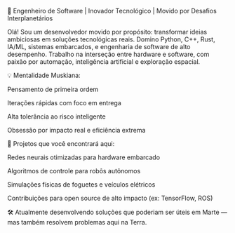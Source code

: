 🚀 Engenheiro de Software | Inovador Tecnológico | Movido por Desafios Interplanetários

Olá! Sou um desenvolvedor movido por propósito: transformar ideias ambiciosas em soluções tecnológicas reais. Domino Python, C++, Rust, IA/ML, sistemas embarcados, e engenharia de software de alto desempenho. Trabalho na interseção entre hardware e software, com paixão por automação, inteligência artificial e exploração espacial.

💡 Mentalidade Muskiana:

Pensamento de primeira ordem

Iterações rápidas com foco em entrega

Alta tolerância ao risco inteligente

Obsessão por impacto real e eficiência extrema

🌌 Projetos que você encontrará aqui:

Redes neurais otimizadas para hardware embarcado

Algoritmos de controle para robôs autônomos

Simulações físicas de foguetes e veículos elétricos

Contribuições para open source de alto impacto (ex: TensorFlow, ROS)

🛠️ Atualmente desenvolvendo soluções que poderiam ser úteis em Marte — mas também resolvem problemas aqui na Terra.

